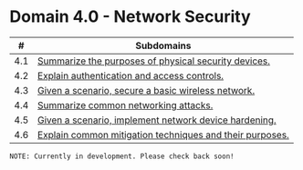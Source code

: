 # Domain 4.0 - Network Security

| # | Subdomains   | 
|---|---|
|4.1 | [Summarize the purposes of physical security devices.](https://github.com/erich-tech/Network_Plus/tree/main/Domain_4#readme) |
|4.2 | [Explain authentication and access controls.](https://github.com/erich-tech/Network_Plus/tree/main/Domain_4#readme) |
|4.3 | [Given a scenario, secure a basic wireless network.](https://github.com/erich-tech/Network_Plus/tree/main/Domain_4#readme) |
|4.4 | [Summarize common networking attacks.](https://github.com/erich-tech/Network_Plus/tree/main/Domain_4#readme) |
|4.5 | [Given a scenario, implement network device hardening.](https://github.com/erich-tech/Network_Plus/tree/main/Domain_4#readme) |
|4.6 | [Explain common mitigation techniques and their purposes.](https://github.com/erich-tech/Network_Plus/tree/main/Domain_4#readme) |
```
NOTE: Currently in development. Please check back soon! 
```


